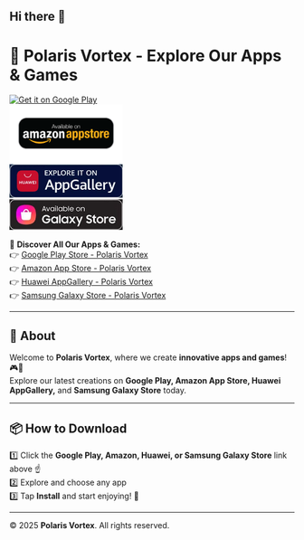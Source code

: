 ## Hi there 👋  

# 🚀 Polaris Vortex - Explore Our Apps & Games  
[![Get it on Google Play](https://upload.wikimedia.org/wikipedia/commons/7/78/Google_Play_Store_badge_EN.svg)](https://play.google.com/store/apps/developer?id=Polaris+Vortex)  
<a href="https://www.amazon.com/dp/B0F2HFPBKP">
    <img src="https://raw.githubusercontent.com/polarisvortex/polarisvortex/main/amazon-badge.png" alt="Get it on Amazon" width="200">
</a>  
<a href="https://appgallery.huawei.com/">
    <img src="https://raw.githubusercontent.com/polarisvortex/polarisvortex/main/hua-badge.png" alt="Get it on Huawei AppGallery" width="200">
</a>  
<a href="https://galaxystore.samsung.com/">
    <img src="https://raw.githubusercontent.com/polarisvortex/polarisvortex/main/galaxy-badge.jpg" alt="Get it on Samsung Galaxy Store" width="200">
</a>  

📲 **Discover All Our Apps & Games:**  
👉 [Google Play Store - Polaris Vortex](https://play.google.com/store/apps/developer?id=Polaris+Vortex)  
👉 [Amazon App Store - Polaris Vortex](https://www.amazon.com/dp/B0F2HFPBKP)  
👉 [Huawei AppGallery - Polaris Vortex](https://appgallery.huawei.com/#/app/C123456)  
👉 [Samsung Galaxy Store - Polaris Vortex](https://galaxystore.samsung.com/developer/PolarisVortex)  

---

## 🌟 About  
Welcome to **Polaris Vortex**, where we create **innovative apps and games**! 🎮📱  
Explore our latest creations on **Google Play, Amazon App Store, Huawei AppGallery,** and **Samsung Galaxy Store** today.  

---

## 📦 How to Download  
1️⃣ Click the **Google Play, Amazon, Huawei, or Samsung Galaxy Store** link above ☝️  
2️⃣ Explore and choose any app  
3️⃣ Tap **Install** and start enjoying! 🚀  

---

© 2025 **Polaris Vortex**. All rights reserved.  
